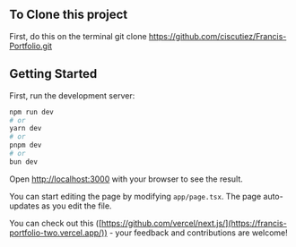 ## To Clone this project 
First, do this on the terminal
git clone https://github.com/ciscutiez/Francis-Portfolio.git

## Getting Started

First, run the development server:

```bash
npm run dev
# or
yarn dev
# or
pnpm dev
# or
bun dev
```

Open [http://localhost:3000](http://localhost:3000) with your browser to see the result.

You can start editing the page by modifying `app/page.tsx`. The page auto-updates as you edit the file.




You can check out this ([https://github.com/vercel/next.js/](https://francis-portfolio-two.vercel.app/)) - your feedback and contributions are welcome!

